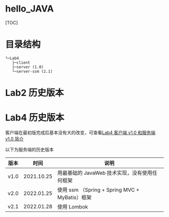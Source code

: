 # hello_JAVA

[TOC]

# 目录结构

```
└─Lab4
   ├─client
   ├─server (1.0)
   └─server-ssm (2.1)
```

# Lab2 历史版本

# Lab4 历史版本

客户端在最初版完成后基本没有大的改变，可查看[Lab4 客户端 v1.0 和服务端 v1.0 简介](Lab4/README.md)

以下为服务端的历史版本

| 版本 | 时间       | 说明                                           |
| ---- | ---------- | ---------------------------------------------- |
| v1.0 | 2021.10.25 | 用最基础的 JavaWeb 技术实现，没有使用任何框架  |
| v2.0 | 2022.01.25 | 使用 ssm （Spring + Spring MVC + MyBatis）框架 |
| v2.1 | 2022.01.28 | 使用 Lombok                                    |

